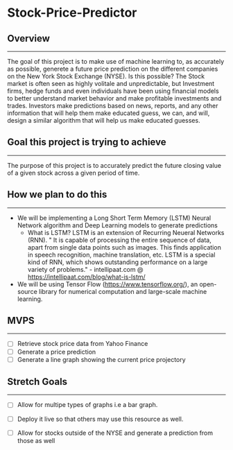 # Stock-Price-Predictor

## Overview
---
The goal of this project is to make use of machine learning to, as accurately as possible, generete a future price prediction on the different companies on the New York Stock Exchange (NYSE). Is this possible? The Stock market is often seen as highly volitale and unpredictable, but Investment firms, hedge funds and even individuals have been using financial models to better understand market behavior and make profitable investments and trades. Investors make predictions based on news, reports, and any other information that will help them make educated guess, we can, and will, design a similar algorithm that will help us make educated guesses.


## Goal this project is trying to achieve
--- 
The purpose of this project is to accurately predict the future closing value of a given stock across a given period of time.

## How we plan to do this
---
- We will be implementing a Long Short Term Memory (LSTM) Neural Network algorithm and Deep Learning models to generate predictions
  - What is LSTM? LSTM is an extension of Recurring Neueral Networks (RNN). " It is capable of processing the entire sequence of data, apart from single data points such as images. This finds application in speech recognition, machine translation, etc. LSTM is a special kind of RNN, which shows outstanding performance on a large variety of problems." - intellipaat.com @ https://intellipaat.com/blog/what-is-lstm/
 - We will be using Tensor Flow (https://www.tensorflow.org/), an open-source library for numerical computation and large-scale machine learning.
 
  
 ## MVPS
 ---
 - [ ] Retrieve stock price data from Yahoo Finance
 - [ ] Generate a price prediction
 - [ ] Generate a line graph showing the current price projectory
 
 ## Stretch Goals
 ---
 - [ ] Allow for multipe types of graphs i.e a bar graph.
 - [ ] Deploy it live so that others may use this resource as well.
 - [ ] Allow for stocks outside of the NYSE and generate a prediction from those as well 
  
